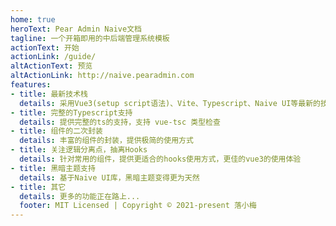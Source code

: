 ```yaml
---
home: true
heroText: Pear Admin Naive文档
tagline: 一个开箱即用的中后端管理系统模板
actionText: 开始
actionLink: /guide/
altActionText: 预览
altActionLink: http://naive.pearadmin.com
features:
- title: 最新技术栈
  details: 采用Vue3(setup script语法)、Vite、Typescript、Naive UI等最新的技术栈
- title: 完整的Typescript支持
  details: 提供完整的ts的支持，支持 vue-tsc 类型检查
- title: 组件的二次封装
  details: 丰富的组件的封装，提供极简的使用方式
- title: 关注逻辑分离点，抽离Hooks
  details: 针对常用的组件，提供更适合的hooks使用方式，更佳的vue3的使用体验
- title: 黑暗主题支持
  details: 基于Naive UI库，黑暗主题变得更为天然
- title: 其它
  details: 更多的功能正在路上...
  footer: MIT Licensed | Copyright © 2021-present 落小梅
---
```

